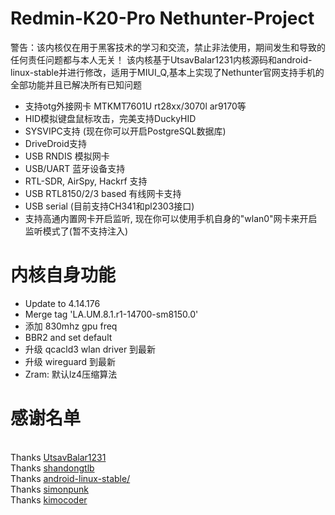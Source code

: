 Redmin-K20-Pro Nethunter-Project
=====
警告：该内核仅在用于黑客技术的学习和交流，禁止非法使用，期间发生和导致的任何责任问题都与本人无关！
该内核基于UtsavBalar1231内核源码和android-linux-stable并进行修改，适用于MIUI_Q,基本上实现了Nethunter官网支持手机的全部功能并且已解决所有已知问题

+ 支持otg外接网卡 MTKMT7601U rt28xx/3070l ar9170等
+ HID模拟键盘鼠标攻击，完美支持DuckyHID
+ SYSVIPC支持 (现在你可以开启PostgreSQL数据库)
+ DriveDroid支持
+ USB RNDIS 模拟网卡
+ USB/UART 蓝牙设备支持
+ RTL-SDR, AirSpy, Hackrf 支持
+ USB RTL8150/2/3 based 有线网卡支持
+ USB serial (目前支持CH341和pl2303接口)
+ 支持高通内置网卡开启监听, 现在你可以使用手机自身的"wlan0"网卡来开启监听模式了(暂不支持注入)

内核自身功能
====
+ Update to 4.14.176
+ Merge tag 'LA.UM.8.1.r1-14700-sm8150.0'
+ 添加 830mhz gpu freq
+ BBR2 and set default
+ 升级 qcacld3 wlan driver 到最新
+ 升级 wireguard 到最新
+ Zram: 默认lz4压缩算法

感谢名单
====
<br> Thanks [UtsavBalar1231](https://github.com/UtsavBalar1231)
<br> Thanks [shandongtlb](https://github.com/shandongtlb)
<br> Thanks [android-linux-stable/](https://github.com/android-linux-stable/msm-4.14/tree/kernel.lnx.4.14.r4-rel)
<br> Thanks [simonpunk](https://forum.xda-developers.com/oneplus-5/development/burgerhunter-t3638810)
<br> Thanks [kimocoder](https://github.com/kimocoder)
